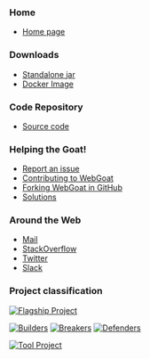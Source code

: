 ### Home
* [Home page](https://webgoat.github.io/WebGoat/)

### Downloads
* [Standalone jar](https://github.com/WebGoat/WebGoat/releases)
* [Docker Image](https://hub.docker.com/r/webgoat/webgoat-8.0)


### Code Repository
* [Source code](https://github.com/WebGoat/WebGoat)

### Helping the Goat!
* [Report an issue](https://github.com/WebGoat/WebGoat/issues)
* [Contributing to WebGoat](https://github.com/WebGoat/WebGoat/wiki/Contributing-to-WebGoat)
* [Forking WebGoat in GitHub](https://github.com/WebGoat/WebGoat/wiki/Forking-WebGoat-in-GitHub)
* [Solutions](https://github.com/WebGoat/WebGoat/wiki/Main-Exploits)

### Around the Web
* [Mail](mailto://webgoat@owasp.org)
* [StackOverflow](https://stackoverflow.com/search?q=webgoat)
* [Twitter](https://twitter.com/OWASP_WebGoat)
* [Slack](https://owasp.slack.com/messages/#project-webgoat/)

### Project classification
[![Flagship Project](https://www2.owasp.org/assets/images/common/owasp_level_labs.svg)](https://www.owasp.org/index.php/OWASP_Project_Stages#Lab_Projects)

[![Builders](https://www2.owasp.org/assets/images/common/owasp_builders.svg)](https://www.owasp.org/index.php/Builders)
[![Breakers](https://www2.owasp.org/assets/images/common/owasp_breakers.svg)](https://www.owasp.org/index.php/Breakers)
[![Defenders](https://www2.owasp.org/assets/images/common/owasp_defenders.svg)](https://www.owasp.org/index.php/Defenders)

[![Tool Project](https://www2.owasp.org/assets/images/common/owasp_tool_project.svg)](https://www.owasp.org/index.php/Category:OWASP_Tool)

